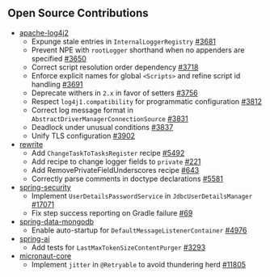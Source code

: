 ## Open Source Contributions

- [apache-log4j2](https://github.com/apache/logging-log4j2)
  - Expunge stale entries in `InternalLoggerRegistry` [#3681](https://github.com/apache/logging-log4j2/pull/3681)
  - Prevent NPE with `rootLogger` shorthand when no appenders are specified [#3650](https://github.com/apache/logging-log4j2/pull/3650)
  - Correct script resolution order dependency [#3718](https://github.com/apache/logging-log4j2/pull/3718)
  - Enforce explicit names for global `<Scripts>` and refine script id handling [#3691](https://github.com/apache/logging-log4j2/pull/3691)
  - Deprecate withers in `2.x` in favor of setters [#3756](https://github.com/apache/logging-log4j2/pull/3756)
  - Respect `log4j1.compatibility` for programmatic configuration [#3812](https://github.com/apache/logging-log4j2/pull/3812)
  - Correct log message format in `AbstractDriverManagerConnectionSource` [#3831](https://github.com/apache/logging-log4j2/pull/3831)
  - Deadlock under unusual conditions [#3837](https://github.com/apache/logging-log4j2/discussions/3837)
  - Unify TLS configuration [#3902](https://github.com/apache/logging-log4j2/pull/3902)
- [rewrite](https://github.com/openrewrite/rewrite)
  - Add `ChangeTaskToTasksRegister` recipe [#5492](https://github.com/openrewrite/rewrite/pull/5492)
  - Add recipe to change logger fields to `private` [#221](https://github.com/openrewrite/rewrite-logging-frameworks/pull/221)
  - Add RemovePrivateFieldUnderscores recipe [#643](https://github.com/openrewrite/rewrite-static-analysis/pull/643)
  - Correctly parse comments in doctype declarations [#5581](https://github.com/openrewrite/rewrite/pull/5581)
- [spring-security](https://github.com/spring-projects/spring-security)
  - Implement `UserDetailsPasswordService` in `JdbcUserDetailsManager` [#17071](https://github.com/spring-projects/spring-security/pull/17071)
  - Fix step success reporting on Gradle failure [#69](https://github.com/spring-io/spring-security-release-tools/pull/69)
- [spring-data-mongodb](https://github.com/spring-projects/spring-data-mongodb)
  - Enable auto-startup for `DefaultMessageListenerContainer` [#4976](https://github.com/spring-projects/spring-data-mongodb/pull/4976)
- [spring-ai](https://github.com/spring-projects/spring-ai)
  - Add tests for `LastMaxTokenSizeContentPurger` [#3293](https://github.com/spring-projects/spring-ai/pull/3293)
- [micronaut-core](https://github.com/micronaut-projects/micronaut-core)
  - Implement `jitter` in `@Retryable` to avoid thundering herd [#11805](https://github.com/micronaut-projects/micronaut-core/pull/11805)
